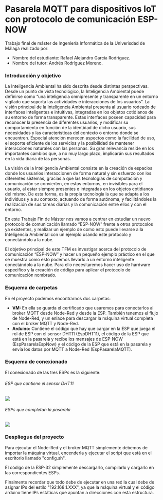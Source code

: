 # Pasarela MQTT para dispositivos IoT con protocolo de comunicación ESP-NOW

<p>Trabajo final de máster de Ingeniería Informática de la Univerisdad de Málaga realizado por:</p>

<ul>
  <li>Nombre del estudiante: Rafael Alejandro García Rodríguez.</li>
  <li>Nombre del tutor: Andrés Rodríguez Moreno.</li>
</ul>

<h3>Introducción y objetivo</h3>

<p>La Inteligencia Ambiental ha sido descrita desde distintas perspectivas. Desde un punto de vista tecnológico, la Inteligencia Ambiental puede definirse como “una inteligencia omnipresente y transparente en un entorno vigilado que soporta las actividades e interacciones de los usuarios”. La visión principal de la Inteligencia Ambiental presenta al usuario rodeado de interfaces inteligentes e intuitivas, integradas en los objetos cotidianos de su entorno de forma transparente. Estas interfaces poseen capacidad para reconocer la presencia de diferentes usuarios, y modificar su comportamiento en función de la identidad de dicho usuario, sus necesidades y las características del contexto o entorno donde se encuentren. Especial atención merecen aspectos como la facilidad de uso, el soporte eficiente de los servicios y la posibilidad de mantener interacciones naturales con las personas. Su gran relevancia reside en los importantes cambios que, a no muy largo plazo, implicarán sus resultados en la vida diaria de las personas.</P>
  
<p>La visión de la Inteligencia Ambiental consiste en la creación de espacios donde los usuarios interaccionen de forma natural y sin esfuerzo con los diferentes sistemas, gracias a que las tecnologías de computación y comunicación se convierten, en estos entornos, en invisibles para el usuario, al estar siempre presentes e integradas en los objetos cotidianos del mismo. De esta forma, es la propia tecnología la que se adapta a los individuos y a su contexto, actuando de forma autónoma, y facilitándoles la realización de sus tareas diarias y la comunicación entre ellos y con el entorno.</P>
  
<p>En este Trabajo Fin de Máster nos vamos a centrar en estudiar un nuevo protocolo de comunicación llamado “ESP-NOW” frente a otros protocolos ya existentes, y realizar un ejemplo de como esto puede llevarse a la Inteligencia Ambiental con un ejemplo usando este protocolo y conectándolo a la nube.</p>

<p>El objetivo principal de este TFM es investigar acerca del protocolo de comunicación “ESP-NOW” y hacer un pequeño ejemplo práctico en el que se muestra como esto podemos llevarlo a un entorno inteligente conectándolo a la nube. Para ello necesitaremos hacer uso de hardware especifico y la creación de código para aplicar el protocolo de comunicación nombrado.</p>

<h3>Esquema de carpetas</h3>

<p>En el proyecto podemos encontrarnos dos carpetas:</p>

<ul>
  <li><b>VM:</b> En ella se guarda el certificado que usaremos para conectarlos al broker MQTT desde Node-Red y desde la ESP. También tenemos el flujo de Node-Red, y un enlace para descargar la máquina virtual completa con el broker MQTT y Node-Red.</li>
  <li><b>Arduino:</b> Contiene el código que hay que cargar en la ESP que juega el rol de ESP con el sensor DHT11 (EspDHT11), el código de la ESP que está en la pasarela y recibe los mensajes de ESP-NOW (EspPasarelaEspNow) y el código de la ESP que está en la pasarela y envía los datos por MQTT a Node-Red (EspPasarelaMQTT).</li>
</ul>

<h3>Esquema de conexionado</h3>

<P>El conexionado de las tres ESPs es la siguiente:</P>

<h6>ESP que contiene el sensor DHT11</h6>

<img src="https://drive.google.com/file/d/1N0D9GCPQaSPdIw1wL8W9xMw6RmmExXpd/preview">

<h6>ESPs que completan la pasarela</h6>

<img src="https://drive.google.com/file/d/13c4O-GmMliFKPAPOiN_fHPxZQ---mrOV/preview">

<h3>Despliegue del proyecto</h3>

<p>Para ejecutar el Node-Red y el broker MQTT simplemente debemos de importar la máquina virtual, encenderla y ejecutar el script que está en el escritorio llamado "config.sh".</p>
<p>El código de la ESP-32 simplemente descargarlo, compilarlo y cargarlo en las correspondientes ESPs.</p>

<p>Finalmente recordar que todo debe de ejecutar en una red la cual debe de asignar IPs del estilo "192.168.1.XXX", ya que la máquina virtual y el código arduino tiene IPs estáticas que apuntan a direcciones con esta estructura.</P>
